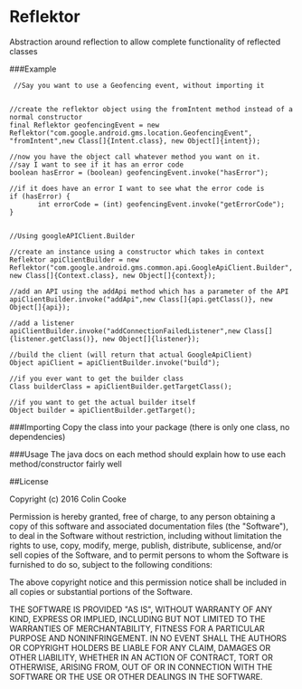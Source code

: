 # Reflektor
Abstraction around reflection to allow complete functionality of reflected classes


###Example

```
 //Say you want to use a Geofencing event, without importing it


//create the reflektor object using the fromIntent method instead of a normal constructor
final Reflektor geofencingEvent = new Reflektor("com.google.android.gms.location.GeofencingEvent", "fromIntent",new Class[]{Intent.class}, new Object[]{intent});

//now you have the object call whatever method you want on it.
//say I want to see if it has an error code
boolean hasError = (boolean) geofencingEvent.invoke("hasError");

//if it does have an error I want to see what the error code is
if (hasError) {
       int errorCode = (int) geofencingEvent.invoke("getErrorCode");
}


//Using googleAPIClient.Builder

//create an instance using a constructor which takes in context
Reflektor apiClientBuilder = new Reflektor("com.google.android.gms.common.api.GoogleApiClient.Builder", new Class[]{Context.class}, new Object[]{context});

//add an API using the addApi method which has a parameter of the API
apiClientBuilder.invoke("addApi",new Class[]{api.getClass()}, new Object[]{api});
            
//add a listener
apiClientBuilder.invoke("addConnectionFailedListener",new Class[]{listener.getClass()}, new Object[]{listener});
            
//build the client (will return that actual GoogleApiClient)
Object apiClient = apiClientBuilder.invoke("build");
            
//if you ever want to get the builder class
Class builderClass = apiClientBuilder.getTargetClass();
            
//if you want to get the actual builder itself
Object builder = apiClientBuilder.getTarget();
```


###Importing
Copy the class into your package (there is only one class, no dependencies)
 
###Usage 
The java docs on each method should explain how to use each method/constructor fairly well

##License

Copyright (c) 2016 Colin Cooke

Permission is hereby granted, free of charge, to any person obtaining a copy of this software and associated documentation files (the "Software"), to deal in the Software without restriction, including without limitation the rights to use, copy, modify, merge, publish, distribute, sublicense, and/or sell copies of the Software, and to permit persons to whom the Software is furnished to do so, subject to the following conditions:

The above copyright notice and this permission notice shall be included in all copies or substantial portions of the Software.

THE SOFTWARE IS PROVIDED "AS IS", WITHOUT WARRANTY OF ANY KIND, EXPRESS OR IMPLIED, INCLUDING BUT NOT LIMITED TO THE WARRANTIES OF MERCHANTABILITY, FITNESS FOR A PARTICULAR PURPOSE AND NONINFRINGEMENT. IN NO EVENT SHALL THE AUTHORS OR COPYRIGHT HOLDERS BE LIABLE FOR ANY CLAIM, DAMAGES OR OTHER LIABILITY, WHETHER IN AN ACTION OF CONTRACT, TORT OR OTHERWISE, ARISING FROM, OUT OF OR IN CONNECTION WITH THE SOFTWARE OR THE USE OR OTHER DEALINGS IN THE SOFTWARE.

